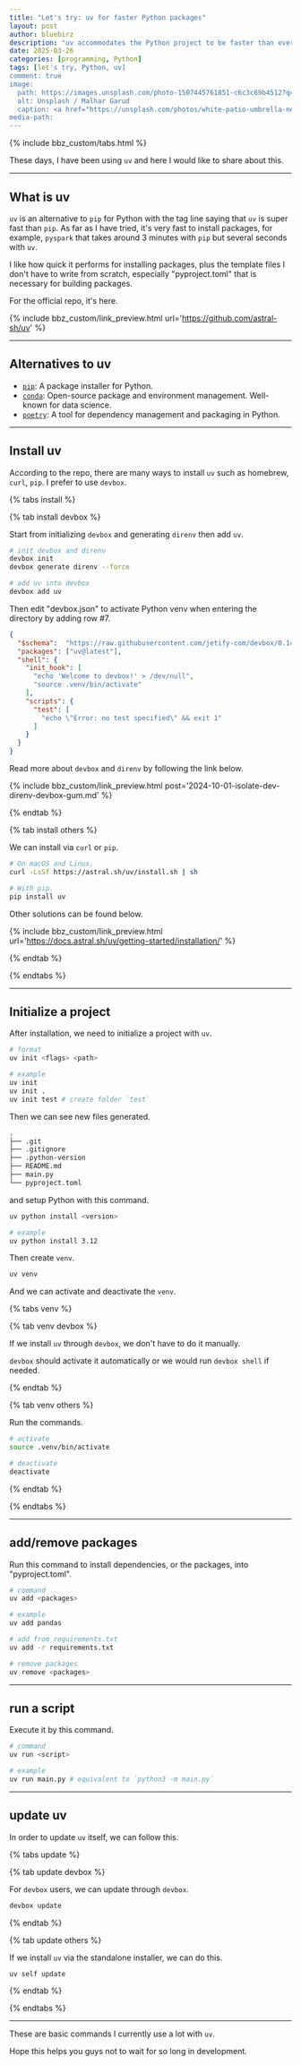 ```yaml
---
title: "Let's try: uv for faster Python packages"
layout: post
author: bluebirz
description: "uv accommodates the Python project to be faster than ever"
date: 2025-03-26
categories: [programming, Python]
tags: [let's try, Python, uv]
comment: true
image:
  path: https://images.unsplash.com/photo-1507445761851-c6c3c69b4512?q=80&w=1786&auto=format&fit=crop&ixlib=rb-4.0.3&ixid=M3wxMjA3fDB8MHxwaG90by1wYWdlfHx8fGVufDB8fHx8fA%3D%3D
  alt: Unsplash / Malhar Garud
  caption: <a href="https://unsplash.com/photos/white-patio-umbrella-near-body-of-water-Zj8JwP3M3Do">Unsplash / Malhar Garud</a>
media-path: 
---
```


{% include bbz_custom/tabs.html %}

These days, I have been using `uv` and here I would like to share about this.

---

## What is uv

`uv` is an alternative to `pip` for Python with the tag line saying that `uv` is super fast than `pip`. As far as I have tried, it's very fast to install packages, for example, `pyspark` that takes around 3 minutes with `pip` but several seconds with `uv`.

I like how quick it performs for installing packages, plus the template files I don't have to write from scratch, especially "pyproject.toml" that is necessary for building packages.

For the official repo, it's here.

{% include bbz_custom/link_preview.html url='<https://github.com/astral-sh/uv>' %}

---

## Alternatives to uv

- [`pip`](https://github.com/pypa/pip): A package installer for Python.
- [`conda`](https://www.anaconda.com/download): Open-source package and environment management. Well-known for data science.
- [`poetry`](https://python-poetry.org/): A tool for dependency management and packaging in Python.

---

## Install uv

According to the repo, there are many ways to install `uv` such as homebrew, `curl`, `pip`. I prefer to use `devbox`.

{% tabs install %}

{% tab install devbox %}

Start from initializing `devbox` and generating `direnv` then add `uv`.

```sh
# init devbox and direnv
devbox init
devbox generate direnv --force

# add uv into devbox
devbox add uv
```

Then edit "devbox.json" to activate Python venv when entering the directory by adding row #7.

```json
{
  "$schema":  "https://raw.githubusercontent.com/jetify-com/devbox/0.14.0/.schema/devbox.schema.json",
  "packages": ["uv@latest"],
  "shell": {
    "init_hook": [
      "echo 'Welcome to devbox!' > /dev/null",
      "source .venv/bin/activate"
    ],
    "scripts": {
      "test": [
        "echo \"Error: no test specified\" && exit 1"
      ]
    }
  }
}
```
  
Read more about `devbox` and `direnv` by following the link below.

{% include bbz_custom/link_preview.html post='2024-10-01-isolate-dev-direnv-devbox-gum.md' %}

{% endtab %}

{% tab install others %}

We can install via `curl` or `pip`.

```sh
# On macOS and Linux.
curl -LsSf https://astral.sh/uv/install.sh | sh

# With pip.
pip install uv
```

Other solutions can be found below.

{% include bbz_custom/link_preview.html url='<https://docs.astral.sh/uv/getting-started/installation/>' %}

{% endtab %}

{% endtabs %}

---

## Initialize a project

After installation, we need to initialize a project with `uv`.

```sh
# format
uv init <flags> <path>

# example
uv init
uv init .
uv init test # create folder `test`
```

Then we can see new files generated.

```md
.
├── .git
├── .gitignore
├── .python-version
├── README.md
├── main.py
└── pyproject.toml
```

and setup Python with this command.

```sh
uv python install <version>

# example
uv python install 3.12
```

Then create `venv`.

```sh
uv venv
```

And we can activate and deactivate the `venv`.

{% tabs venv %}

{% tab venv devbox %}

If we install `uv` through `devbox`, we don't have to do it manually.

`devbox` should activate it automatically or we would run `devbox shell` if needed.

{% endtab %}

{% tab venv others %}

Run the commands.

```sh
# activate
source .venv/bin/activate

# deactivate
deactivate
```

{% endtab %}

{% endtabs %}

---

## add/remove packages

Run this command to install dependencies, or the packages, into "pyproject.toml".

```sh
# command
uv add <packages>

# example
uv add pandas

# add from requirements.txt
uv add -r requirements.txt

# remove packages
uv remove <packages>
```

---

## run a script

Execute it by this command.

```sh
# command
uv run <script>

# example
uv run main.py # equivalent to `python3 -m main.py`
```

---

## update uv

In order to update `uv` itself, we can follow this.

{% tabs update %}

{% tab update devbox %}

For `devbox` users, we can update through `devbox`.

```sh
devbox update
```

{% endtab %}

{% tab update others %}

If we install `uv` via the standalone installer, we can do this.

```sh
uv self update
```

{% endtab %}

{% endtabs %}

---

These are basic commands I currently use a lot with `uv`.

Hope this helps you guys not to wait for so long in development.
